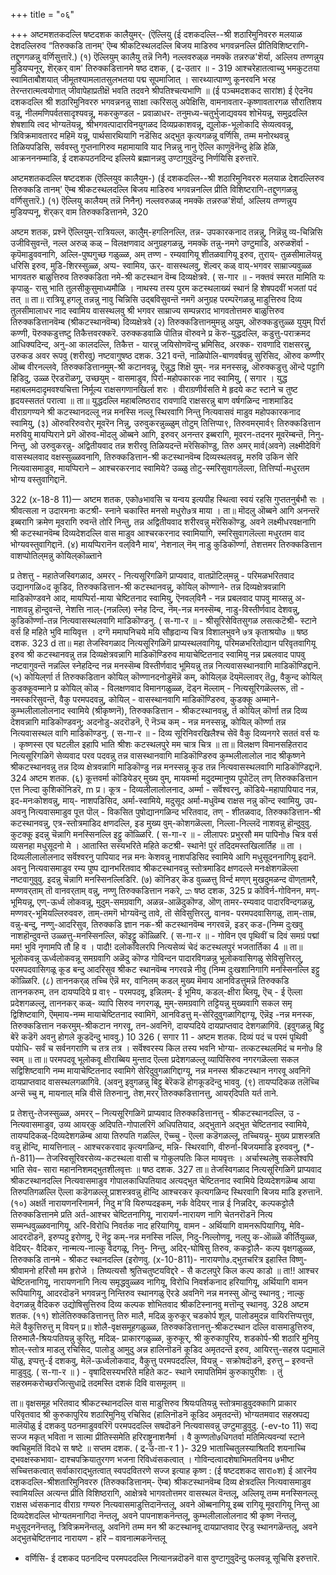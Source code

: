 +++
title = "०६"

+++
अष्टमशतकदल्लि षष्टदशक 
कालैयुमर्- 
(ऎल्लियु 
(ई दशकदल्लि--श्री शठारिमुनिवररु मलयाळ देशदल्लिरुव “तिरुक्कडि तानम्' ऎम्ब श्रीकटिस्थलदल्लि बिजय माडिरुव भगवन्ननल्लि प्रीतिविशिष्टरागि-तद्दुणगळन्नु वर्णिसुत्तारॆ.) 
(१) ऎल्लियुम् कालैयु तन्नॆ निनै) 
नल्लवरुळ्‌ळ नमक्कॆ तन्नरुळ'शॆर्या, अल्लिय तण्णन्नुय मुडियप्पनूर्, शॆर्‌कर् वाम' तिरुक्कडित्तानमे 
षष्ठ दशक, 
( द्र-उतार ॥ - 
319 
आश्चरेहातत्वाच्यु भमकुटतया स्वामिताबौशयात् जीमूतश्यामलातसुलभतया पद्म 
सूपमाजिात् । सारथ्यात्पाण्णु कूनरवनि भरह तेरन्तरात्मत्वयोगात् जीवापेहाप्रतीक्षॆ भवति तदवने श्रीपतिश्चत्यभाणि ॥ 
(ई पञ्चमदशकद सारांश) 
ई ऐदनॆय दशकदल्लि श्री शठारिमुनिवररु भगवन्ननन्नु साक्षा त्करिसलु अपेक्षिसि, वामनावतार-कृष्णावतारगळ सौरातिशय वन्नू, नीलमणिपर्वतसादृश्यवन्नू, मकरकुण्डल - प्रवाळाधर- तनुमध्य-चतुर्भुजाद्यवयव शोभॆयन्नू, समुद्रदल्लि शेषशायि त्वद भोग्यतॆयन्नू, श्रीभगवत्पादारविनयुगळद दिव्यप्रकाशवन्नू, द्युलोक-भूलोकादि सेव्यत्ववन्नू, त्रिविक्रमावतारद महिमॆ यन्नू, पार्थसारथियागि नडॆसिद अद्भुत कृत्यगळन्नू वर्णिसि, तम्म मनोरथवन्नु तिळियपडिसि, सर्ववस्तु गुप्तनागिरुव महामायावि याद निन्नन्नु नानु ऎल्लि काणुवॆनॆन्दु हेळि हेळि, आक्रनननम्माडि, ई दशकपठनदिन्द इल्लिये ब्रह्मानन्नवु उण्टागुवुदॆन्दु निर्णयिसि इरुत्तारॆ. 

अष्टमशतकदल्लि षष्टदशक 
(ऎल्लियुव कालैयुम-) 
(ई दशकदल्लि--श्री शठारिमुनिवररु मलयाळ देशदल्लिरुव तिरुक्कडि तानम्' ऎम्ब श्रीकटस्थलदल्लि बिजय माडिरुव भगवन्ननल्लि प्रीति विशिष्टरागि-तद्दुणगळन्नु वर्णिसुत्तारॆ.) 
(१) ऎल्लियु कालैयम् तन्नॆ निनैन्) 
नल्लवरुळळ् नमक्कॆ तन्नरुळ'शॆर्या, 
अल्लिय तण्णन्नुय मुडियप्पनू‌, शॆर्‌कर् वाम तिरुक्कडित्तानमे, 
320 

अष्टम शतक, 
प्रश्नॆ ऎल्लियुम्-रात्रियल्ल, कालैुम्-हगलिनल्लि, तन्न- उपकारकनाद तन्नन्नु, निन्नॆन्नु व्य-चिन्निसि उजीविसुवन्तॆ, नल्ल अरुळ् कळ् – विलक्षणवाद अनुग्रहगळन्नु, नमक्कॆ तन्नु-नमगे उण्टुमाडि, अरुळशॆर्वा - कृपॆमाडुववनागि, अल्लि-पुष्पगुच्छ गळुळ्ळ, अम् तण्ण - रम्यवागियू शीतळवागियू इरुव, तुराय्- तुळसीमालॆयन्नु धरिसि इरुव, मुडि-शिरस्सुळ्ळ, अप्प- स्वामिय, ऊर्- वासस्थलवु, शॆल्वर् कळ् वाय्-भगवर साम्राज्यवुळ्ळ भागवतरु बाळुत्तिरुव तिरुक्कडिता नमे-श्री कटस्थान वॆम्ब दिव्यक्षेत्रवे. 
( स-गार ॥ - 
नक्तवं स्मरत मामिति यः कृपाळु- रासु भाति तुलसीकुसुमाध्यमौळि । नाथस्य तस्य पुरम कटस्थलाख्यं 
स्थानं हि शेषपदवीं भजतां पदं तत् ॥ 
ता॥ रात्रियू हगलू तन्नन्नु नावु चिन्निसि उद्बविसुवन्तॆ नमगॆ अनुग्रह परम्परॆगळन्नु माडुत्तिरुव दिव्य तुलसीमालाधर नाद स्वामिय वासस्थलवु श्री भगवर साम्राज्य सम्पन्नराद भागवतोत्तमरु बाळुत्तिरुव तिरुक्कडित्तानवॆम्ब (श्रीकटस्थानवॆम्ब) दिव्यक्षेत्रवे 
(२) तिरुक्कडित्तानमुमन्नु 
अयुम्, 
ऒरुक्कडुत्तुळ्ळ युयुम् पिर्रा कण्णी, पॆरुक्कडुत्तष्टु तिकैत्तवरक्करॆ. 
उरुक्कडवाळि पॊतिन्न वॊरुवने 
प्र कॆरु-युद्धदल्लि, कडुत्तु-पराक्रमद आधिक्यदिन्द, अनु-आ कालदल्लि, तिकैत्त - यारन्नु जयिसोणवॆन्दु भ्रमिसिद, अरक्क- रावणादि राक्षसरन्नु, उरुकड अवर रूपवु (शरीरवु) नष्टवागुषष्ठ दशक. 
321 
वन्तॆ, नाळिपोलि-बाणवर्षवन्नु सुरिसिद, ऒरुव कण्णीर् ऒब्ब वीरनल्लवे, तिरुक्कडित्तानमुम्-श्री कटानवन्नू, ऎन्नुद्ध शिक्षॆ युम्- नन्न मनस्सन्नू, ऒरुक्कडुत्तु ऒन्दे पट्टागि हिडिदु, उळ्ळ ऎरडरॊळगू, उच्छयुम् - वासमाडुव, पिर्रा-महोपकारक नाद स्वामियु, 
( सगार । 
युद्ध महाबलमदादृमवश्यचित्ता निर्मूल्य राक्षसगणानखिर्ला शरः । वीराग्रणीर्वसति मे हृदये कट 
स्टाने च तुष्ट हृदयस्सततं परात्वा ॥ 
ता॥ युद्धदल्लि महाबलिष्ठराद रावणादि राक्षसरन्नु बाण वर्षगळिन्द नाशमाडिद वीराग्रगण्यने श्री कटस्थानदल्लू नन्न मनस्सि नल्लू स्थिरवागि निन्तु नित्यवासवं माडुव महोपकारकनाद स्वामियु, 
(३) ऒरुवरिरुवरोर् मूवरॆन निन्नु, 
उरुवुकरन्नुळ्ळुम् तोटुम् तित्तिप्पा९, तिरुवमर्‌मार्व९ तिरुक्कडित्तान मरुवियु मायप्पिराने 
प्रगॆ ऒरुव‌-मॊदलु ऒब्बने आगि, इरुवर् अनन्तर इब्बरागि, मूवरन-तदनर मूवरॆम्बन्तॆ, निनु-निन्तु, ओ‌ उरुवुकरन्नु- अद्वितीयवाद तन्न शरीरवु तिळियदन्तॆ मरॆसिकॊण्डु, तिरु अमर् मार्व(अवने) लक्ष्मीदेविगॆ वासस्थलवाद वक्षस्सुळ्ळवनागि, तिरुक्कडित्तान-श्री कटस्थानवॆम्ब दिव्यस्थलवन्नु, मरुवि उकिन सेरि नित्यवासमाडुव, मायप्पिराने – आश्चरकरनाद स्वामिये? उळ्ळु तोटु-स्मरिसुवागलॆल्ला, तित्तिर्प्पा-मधुरतम भोग्य वस्तुवागिद्दानॆ. 

322 
(x-18-8 11)— 
अष्टम शतक, 
एको७भावसि च यन्वय इत्यपीह स्थित्वा स्वयं रहसि गुप्ततनुर्बभौ सः । श्रीवत्सला न उदारमनाः कटश्री- 
स्नाने चकास्ति मनसो मधुरो७त्र माया । 
ता॥ मॊदलु ऒब्बने आगि अनन्तरॆ इब्बरागि क्रमेण मूवरागि रुवन्तॆ तोरि निन्तु, तन्न अद्वितीयवाद शरीरवन्नु मरॆसिकॊण्डु, अवने लक्ष्मीधरवक्षनागि श्री कटस्थानवॆम्ब दिव्यदेशदल्लि वास माडुव आश्चरकरनाद स्वामियागि, स्मरिसुवागलॆल्ला मधुरतम वाद भोग्यवस्तुवागिद्दानॆ. 
(४) मायप्पिरानॆन वल्‌विनै माय', 
नेशनाल् नॆम् नाडु कुडिकॊर्ण्णा, तेशत्तमर तिरुक्कडित्तान 
वाशप्पोतिल्‌मन्नु कोयिल्‌कॊळ्ताने 

प्र तेशत्तु - महातेजस्विगळाद, अमरर् - नित्यसूरिगळिगॆ प्राप्यवाद, वातप्रॊटिल्‌मन्नु - परिमळभरितवाद उद्यानगळि०द कूडिद, तिरुक्कडित्तान-श्री कटस्थानवन्नु, कोयिल् कॊण्णाने- तन्न दिव्यक्षेत्रवन्नागि माडिकॊण्डवने आद, मायप्पिर्रा-माया चेष्टितनाद स्वामियु, ऎनवल्‌विनै - नन्न प्रबलवाद पापवु माय्सन्नु अ-नाशवन्नु हॊन्दुवन्तॆ, नेशत्ति नाल्-(नन्नल्लि) स्नेह दिन्द, नॆम्-नन्न मनस्सॆम्ब, नाडु-विस्तीर्णवाद देशवन्नु, कुडिकॊर्ण्णा-तन्न नित्यवासस्थलवागि माडिकॊण्डनु. 
( स-गा-र ॥ - 
श्रीसूरिसेवितसुगळ लसत्कटॆश्री- 
स्टाने वर्स हि महिते भुवि मायिवृत्त । दग्गॆ ममाघनिचये मयि सौहृदान्य चित्र विशालभुवने ७त्र कृताश्रयो७ ॥ 
षष्ठ दशक. 
323 
d 
ता॥ महा तेजस्विगळाद नित्यसूरिगळिगॆ प्राप्यस्थलवागियू, परिमळभरितोद्यान परिवृतवागियू इरुव श्री कटस्थानवन्नु तन्न दिव्यक्षेत्रवन्नागि माडिकॊण्डिरुव मायाचेष्टितनाद स्वामियु नन्न प्रबलवाद पापवु नष्टवागुवन्तॆ नन्नल्लि स्नेहदिन्द नन्न मनस्सॆम्ब विस्तीर्णवाद भूमियन्नु तन्न नित्यवासस्थानवागि माडिकॊण्डिद्दानॆ. (५) कोयिल्‌र्णा र्त तिरुक्कडितान 
कोयिल् कॊण्णानदनोडुमॆन्नॆ कम्, कोयिल्‌ळ दॆय्‌मॆल्लावर् तॆg, वैकुन्द कोयिल्‌ कुडक्कूवम्माने 
प्र कोयिल् कॊळ् - विलक्षणवाद विमानगळुळ्ळ, दॆड्‌न मॆल्लाम् - नित्यसूरिगळॆल्लरू, तॊ - नमस्करिसुवन्तॆ, वैकु परमपदवन्नु, कोयिल्‌ - वासस्थानवागि माडिकॊण्डिरुव, कुडक्कू अम्माने-कुम्भलीलालोलनाद स्वामिये (श्रीकृष्णनॆ), तिरुक्कडित्तान - श्रीकटस्थानवन्नु, र्त कोयिल् कॊर्णा तन्न दिव्य देशवन्नागि माडिकॊण्डवनु; अदनोडु-अदरॊडनॆ, ऎ नॆञ्च कम् - नन्न मनस्सन्नू, कोयिल् कॊर्ण्णा तन्न नित्यवासस्थल 
वागि माडिकॊण्डनु. 
( स-गा-र ॥ - 
दिव्य 
सूरिनिवरखिलैश्च सेवॆ 
वैकु दिव्यनगरे सततं वर्स यः । कृष्णस्स एव घटलील इहापि भाति 
श्रीशः कटस्थलपुरे मम चात्र चित्र ॥ 
ता॥ विलक्षण विमानसहितराद नित्यसूरिगळिगॆ सेव्यवाद परव पदवन्नु तन्न वासस्थानवागि माडिकॊण्डिरुव कुम्भलीलालोल नाद श्रीकृष्णने श्रीकटस्थानवन्नु तन्न दिव्य क्षेत्रवन्नागि माडिकॊण्डु नन्न मनस्सन्नू कूड तन्न नित्यवासस्थलवागि माडिकॊण्डिद्दानॆ. 
324 
अष्टम शतक. 
(६) कूत्तवर्मा कॊडियेडर् मुख्य वुम्, मायवर्म्मा मदुदम्मानुष्य पूपोटॆल् तण् तिरुक्कडित्तान एत्त निल्दा कुशिकॊनिडरॆ, 
m 
प्र। कूत्र - दिव्यलीलालोलनाद, अर्म्मा - सर्वॆश्वरनु, कॊडिये-महापापियाद नन्न, इद‌-मनःकोशवन्नु, माय्- नाशपडिसिद, अर्मा-स्वामिये, मदुसूद अर्मा-मधुवॆम्ब राक्षस नन्नु कॊन्द स्वामियु, उप-अवनु नित्यवासमाडुव पूत्त पॊल् - विकसित पुषोद्यानगळिन्द भरितवाद, तण् - शीतळवाद, तिरुक्कडित्तान-श्री कटस्थानवन्नु, एत्र-स्तोत्रमाडिद क्षणदल्लि, इड‌ मुख्य वुम्-कोशगळॆल्ला, निल्ला-निल्लदॆ नाशवन्नु हॊन्दुवुवु. कुटक्कू इदन्नु चॆन्नागि मनस्सिनल्लि इट्टु कॊळ्ळिरि. 
( स-गा-र ॥ - 
लीलापरः प्रभुरसौ मम पापिनो७ 
चित्र वर्स व्यसनहा मधुसूदनो मे । आतास्ति सस्यभरिते महिते कटश्री- स्थाने! पुरं तदिदमस्तखिलार्तिह 
॥ 
ता । दिव्यलीलालोलनाद सर्वॆश्वरनु पापियाद नन्न मनः केशवन्नु नाशपडिसिद स्वामिये आगि मधुसूदननागियू इदानॆ. अवनु नित्यवासमाडुव रम्य पुष्प द्यानभरितवाद श्रीकटस्थानवन्नु स्तोत्रमाडिद क्षणदल्ले मनःक्षेशगळॆल्ला नष्टवागुवुवु. इदन्नु चॆन्नागि मनस्सिनल्लिडिरि. 
(७) कॊनिडर् कॆड वुळ्ळत्तु विर्न्द 
मण्‌ण् मुखदुमळन्द वॊण्‌तामरै, मण्णवर्‌ताम् तॊ वानवर्‌ताम् वन्नु, नण्णु तिरुक्कडित्तान नकरे, 
ක 
षष्ठ दशक, 
325 
प्र कोविर्न-गोविनन, मण्-भूमियन्नू, एण्-ऊर्ध्व लोकवन्नू, मुदुम्-समग्रवागि, अळन्न-आळॆदुकॊण्ड, ऒण् तामर-रम्यवाद पादारविन्दगळन्नु, मण्णवर्-भूमियल्लिरुववरु, ताम्-तमगॆ भोग्यवॆन्दु तावे, तॊ सेविसुत्तिरलु, वानव‌- परमपदवासिगळु, ताम्-ताम्र, वन्नु-बन्दु, नण्णु-आदरिसुव, तिरुक्कडि ज्ञान नक-श्री कटस्थानवॆम्ब नगरवन्नॆ, इडर् कड-(निम्म दुःखवु नाशहॊन्दुवन्तॆ उळ्ळत्तु-मनस्सिनल्लि, 
कॊइट्टु कॊळ्ळिरि. 
( स-गा-र ॥ - 
गोविन एव पृथिवीं च दिवं समग्रं 
पद्मां मम! भुवि नृणामपि तौ हि व । पादौ! दलोकविलरपि नित्यसेव्यं 
चेदं कटस्थलपुरं भजतार्तिका 4 ॥ 
ता॥ भूलोकवन्नू ऊर्ध्वलोकवन्नू समग्रवागि अळॆदु कॊण्ड गोविन्दन पादारविगळन्नु भूलोकवासिगळु सेविसुत्तिरलु, परमपदवासिगळू कूड बन्दु आदरिसुव श्रीकट स्थानवॆम्ब नगरवन्ने नीवु (निम्म दुःखशानिगागि मनस्सिनल्लि इट्टु कॊळ्ळिरि. (८) ताननकर्‌ळ् तच्चि ऎन्नॆ मर, 
वानिलम् कडल् मुख्य मॆमाय आनविडत्तुमन्नॆ 
तिरुक्कडि 
ताननकरुम्, तन दायप्पदिये 
प्र वा९ - परमपदवू, इन्निलम्- ई भूमिय, कडल्-क्षीरा ब्लियू, ऎच् - ई ऎल्ला प्रदेशगळल्लू, ताननकर् कळ्- व्यापि सिरुव नगरगळू, मुम्-समग्रवागि तट्टियन्नु मुख्यवागि सकल समृ द्विशिष्टवागि, ऎम्‌माय-नम्म मायाचेष्टितनाद स्वामिगॆ, आनविडत्तु म्-सेरिदुवुगळागिद्दाग्यू, ऎन्नॆइ -नन्न मनस्क, तिरुक्कडित्तान नकरमुम्-श्रीकटान नगरवू, तन-अवनिगॆ, दायप्पदिये दायप्राप्तवाद देशगळागिवॆ. (इवुगळन्नु बिट्टु बेरॆ कडॆगॆ अवनु होगले कूडदॆन्दु भाववु.) 
10 
326 
( सगार 11 - 
अष्टम शतक. 
दिव्यं पदं च परमं पृथिवी पयोधि- सर्वं च सर्वनगराणि च तत्र तत्र । सर्वॆश्वरस्य किल तस्य भवनि भोग्या- तत्कटस्थलमिदं च मनो७ हि स्वम् ॥ 
ता॥ परमपदवू भूलोकवू क्षीराब्बिय मुन्ताद ऎल्ला प्रदेशगळल्लू व्यापिसिरुव नगरगळॆल्ला सकल सद्विशिष्टवागि नम्म मायाचेष्टितनाद स्वामिगे सेरिदुवुगळागिद्दाग्यू, नन्न मनस्स श्रीकटस्थान नगरवू अवनिगॆ दायप्राप्तवाद वासस्थलगळागिवॆ. (अवनु इवुगळन्नु बिट्टु बेरॆकडॆ होगकूडदॆन्दु भाववु. 
(९) तायप्पदिकळ तलॆच्चि अन्सॆ च्चु म्, 
मायनाल् मन्नि वीसॆ तिरुनानु, तेश,मरर् तिरुक्कडित्तानत्तु, आयर्‌दिपति यर्त ताने. 

प्र तेशत्तु-तेजस्सुळ्ळ, अमरर् – नित्यसूरिगळिगॆ प्राप्यवाद तिरुक्कडित्तानत्तु - श्रीकटस्थानदल्लि, उ - नित्यवासमाडुव, 
उव्य आयर्‌कु अदिपति-गोपालरिगॆ अधिपतियाद, अद्भुताने अद्भुत चेष्टितनाद स्वामिये, तायप्पदिकळ्-दिव्यदेशगळॆम्ब आया तिरुपति गळल्लि, ऎच्च्चु - ऎल्ला कडॆगळल्लू, तच्चियन्नु- मुख्य प्राशस्त्रति वन्नु हॊन्दि, मायत्तिनाल् - आश्चरकरवाद कृत्यगळिन्द, मन्नि- स्थिरवागि, वीरुर्ना-बिजयमाडि इरुववनु, 
(*-ñ-811)— 
तेजस्विसूरिवरसेव्य-कटस्थला 
वासी च गोकुलपतिः किल मायवृत्तः । अर्चास्थलेषु सकलेश्वपि भाति सेव- सारा महाननिशमद्भुतशीलवृत्तः ॥ 
षष्ठ दशक. 
327 
ता॥ तेजस्विगळाद नित्यसूरिगळिगॆ प्राप्यवाद श्रीकटस्थानदल्लि नित्यवासमाडुव गोपालकाधिपतियाद अत्यद्भुत चेष्टितनाद स्वामिये दिव्यदेशगळॆम्ब आया तिरुपतिगळल्लि ऎल्ला कडॆगळल्लू प्राशस्त्रवन्नु हॊन्दि आश्चरकर कृत्यगळिन्द स्थिरवागि बिजय माडि इरुत्तानॆ. 
(१०) अक्षर्तॆ नारायणनरिनामर्न, 
निदु म'वि यिरुप्पदइकम्, नर्क वेदियर् नान्न ई निन्नदिर्, कल्पकट्टोलै तिरुक्कडित्तानमे 
प्रति अर्त-आश्चर चेष्टितनागियू, नारायर्ण-नारायण नागि चेतनरॊडनॆ नित्य सम्मन्धवुळ्ळवनागियू, अरि-विरोधि निवर्तक नाद हरियागियू, वामन - अर्थियागि वामनरूपियागियू, मेवि-आदरदॊडनॆ, इरुप्पदु इरोणवु, ऎ नॆट्टु कम्-नन्न मनस्सि नल्लि, निदु-निल्लोणवू, नल्‌पु क-ऒळ्ळॆ कीर्तियुळ्ळ, वेदियर्- वैदिकर, नान्मत्य-नाल्कु वेदगळू, निनु- निन्तु, अदिर्-घोषिसु तिरुव, ककट्टोलै- कल्प वृक्षगळुळ्ळ, तिरुक्कडि तानमे - श्रीकट स्थानदल्लि (इरोणवु. 
(x-10-811)- 
नारायणो७.द्भुतचरित्र इहास्ति विष्णु- श्रीवामनो हरिंसौ मम हृरोजे । तिष्यत्यसौ श्रुतिचतुष्टयविद्दरे - सै कटलपुरे किल कल्प काडो ॥ 
ता!! आश्चर चेष्टितनागियू, नारायणनागि नित्य समृद्धवुळ्ळव नागियू, विरोधि निवर्शकनाद हरियागियू, अर्थियागि वामन रूपियागियू, आदरदॊडनॆ भगवन्ननु निन्तिरुव स्थानगळु ऎरडे अवनिगॆ नन्न मनस्सु ऒन्दु स्थानवु ; नाल्कु वेदगळन्नु वैदिकरु उद्योषिसुत्तिरुव दिव्य कल्पक शोभितवाद श्रीकटिस्नानवु मत्तॊन्दु स्थानवु. 
328 
अष्टम शतक. 
(११) शोलॆतिरुक्कडित्तानत्तु तिरु 
मालै, मदिळ् कुरुकूर् चडकोर्प शूल्, पालोडमुदन्न वायिरत्तिप्पत्तुव, मेलॆ वैकुत्तिरुत्तु म् वियन् 
प्र॥ शोलै-वृक्षसमूहगळुळ्ळ, तिरुक्कडित्तानत्तु-श्रीकटस्थान दल्लि वासमाडुत्तिरुव, तिरुमालै-श्रियःपतियन्नु कुरितु, मदिळ्- प्राकारगळुळ्ळ, कुरुकूर्, श्री कुरुकापुरिय, शडकोर्प-श्री शठारि मुनियु शोल्-स्तोत्र माडलु रचिसिद, पालोडु आमुदु अन्न हालिनॊडनॆ कूडिद अमृतदन्तॆ इरुव, आयिरत्तु-सहस्र पद्यमालॆ यॊळु, इप्पत्तु-ई दशकवु, मेलॆ-ऊर्ध्वलोकवाद, वैकुत्तु परमपददल्लि, वियन्नु - सक्रोषदॊडनॆ, इरुत्तु – इरुवन्तॆ 
माडुवुदु. 
( स-गा-र ॥ ) - 
वृषादिसस्यभरिते महिते कट- स्थाने रमापतिमिमं कुरुकापुरीशः । तुं सहस्रमकरोच्छरजित्सुधाद्रॆ तदमस्ति दशकं दिवि वासमूलम् ॥ 

ता॥ वृक्षसमूह भरितवाद श्रीकटस्थानदल्लि वास माडुत्तिरुव श्रियःपतियन्नु स्तोत्रमाडुवुदक्कागि प्राकार परिवृतवाद श्री कुरुकापुरिय शठारिमुनियु रचिसिद (हालिनॊडनॆ कूडिद अमृतदन्तॆ) भोग्यतमवाद सहस्रपद्य मालॆयॊळु ई दशकवु पठनमाडुववरिगॆ परमपददल्लि सषदॊडनॆ नित्यवासवन्नु उण्टुमाडुवुदु. 
(-ev-to 11) 
सद्य सज्ज मकृत्‌ भविता न सात्मा प्रीतिस्समेति हरिराष्ट्रुनाशनैर्मा । वै कुण्णतो७धिगतर्वा मतिमित्यवन्यां स्टाने क्वचिहुमतिं विदधे स षष्टे ॥ 
सप्तम दशक. 
( द्र-उ-ता-र 1 )- 
329 
भाताच्चितुलस्याश्रितदि शयनाच्चि द्भवक्षस्कभावा- दाश्चपक्रियातुरगण भजना रिविध्वंसकत्वात् । गोविन्दत्वादशेषाभिमतविनय ७भीष्ट सच्चित्तकत्वात् सर्वाकाराद्भुतत्वात् स्वपदवितरणे सज्ज इत्याह कृष्ण : 
(ई षष्टदशकद सारा०श) 
ई आरनॆय दशकदल्लि-श्रीशतारिमुनिवररु (तिरुक्कडित्तानम्- ऎम्ब) श्रीकटस्थानवॆम्ब दिव्य क्षेत्रदल्लि नित्यवासमाडुव स्वामियल्लि अत्यन्त प्रीति विशिष्ठरागि, आक्षेत्रवे भागवतोत्तमर वासस्थल वॆन्तलू, अल्लियू तम्म मनस्सिनल्लू राक्षस ध्वंसकनाद वीराग्र गण्यरु नित्यवासमाडुत्तिदानॆन्तलू, अवने ऒब्बनागियू इब्ब रागियू मूवरागियू निन्तु आ दिव्यदेशदल्लि भोग्यतमनागिदा नॆन्तलू, अवने पापनाशकनॆन्तलू, कुम्भलीलालोलनाद श्री कृष्ण नॆन्तलू, मधुसूदननॆन्तलू, त्रिविक्रमनॆन्तलू, अवनिगॆ तम्म मन श्री कटस्थानवू दायप्राप्तवाद ऎरडु स्थानगळॆन्तलू, अवने अद्भुतचेष्टितनाद नारायण - हरि – वावनात्मकनॆन्तलू 
- वर्णिसि- ई दशकद पठनदिन्द परमपददल्लि नित्यानन्नदॊडनॆ वास वुण्टागुवुदॆन्दु फलवन्नू सूचिसि इरुत्तारॆ. 
